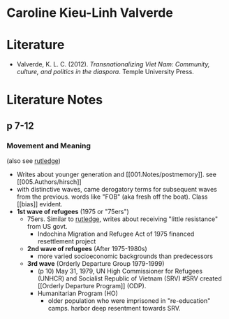 # Caroline Kieu-Linh Valverde

# Literature
- Valverde, K. L. C. (2012). _Transnationalizing Viet Nam: Community, culture, and politics in the diaspora_. Temple University Press.


# Literature Notes

## p 7-12
### Movement and Meaning 
(also see [rutledge](005.Authors/rutledge.md))
- Writes about younger generation and [[001.Notes/postmemory]]. see [[005.Authors/hirsch]] 
- with distinctive waves, came derogatory terms for subsequent waves from the previous. words like "FOB" (aka fresh off the boat). Class [[bias]] evident. 
- **1st wave of refugees** (1975 or "75ers")
	-  75ers. Similar to [rutledge](005.Authors/rutledge.md), writes about receiving "little resistance" from US govt. 
		- Indochina Migration and Refugee Act of 1975 financed resettlement project
	- **2nd wave of refugees** (After 1975-1980s)
		- more varied socioeconomic backgrounds than predecessors
	- **3rd wave** (Orderly Departure Group 1979-1999)
		- (p 10) May 31, 1979, UN High Commissioner for Refugees (UNHCR) and Socialist Republic of Vietnam (SRV) #SRV created [[Orderly Departure Program]] (ODP). 
		- Humanitarian Program (HO)
			- older population who were imprisoned in "re-education" camps. harbor deep resentment towards SRV. 